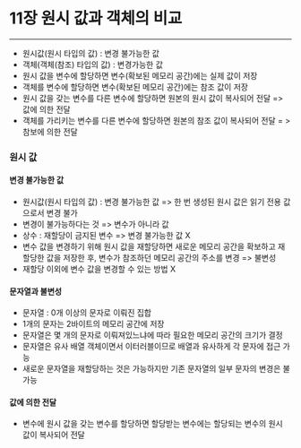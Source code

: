 # 11장 원시 값과 객체의 비교

---

* 원시값(원시 타입의 값) : 변경 불가능한 값
* 객체(객체(참조) 타입의 값) : 변경가능한 값
* 원시 값을 변수에 할당하면 변수(확보된 메모리 공간)에는 실제 값이 저장
* 객체를 변수에 할당하면 변수(확보된 메모리 공간)에는 참조 값이 저장
* 원시 값을 갖는 변수를 다른 변수에 할당하면 원본의 원시 값이 복사되어 전달 => 값에 의한 전달
* 객체를 가리키는 변수를 다른 변수에 할당하면 원본의 참조 값이 복사되어 전달 = > 참보에 의한 전달

### 원시 값

#### 변경 불가능한 값

* 원시값(원시 타입의 값) : 변경 불가능한 값 => 한 번 생성된 원시 값은 읽기 전용 값으로서 변경 불가
* 변경이 불가능하다는 것 => 변수가 아니라 값
* 상수 : 재할당이 금지된 변수 => 변경 불가능한 값 X
* 변수 값을 변경하기 위해 원시 값을 재할당하면 새로운 메모리 공간을 확보하고 재할당한 값을 저장한 후, 변수가 참조하던 메모리 공간의 주소를 변경 => 불변성
* 재할당 이외에 변수 값을 변경할 수 있는 방법 X

#### 문자열과 불변성

* 문자열 : 0개 이상의 문자로 이뤄진 집합
* 1개의 문자는 2바이트의 메모리 공간에 저장
* 문자열은 몇 개의 문자로 이뤄져있느냐에 따라 필요한 메모리 공간의 크기가 결정
* 문자열은 유사 배열 객체이면서 이터러블이므로 배열과 유사하게 각 문자에 접근 가능
* 새로운 문자열을 재할당하는 것은 가능하지만 기존 문자열의 일부 문자의 변경은 불가능

#### 값에 의한 전달

* 변수에 원시 값을 갖는 변수를 할당하면 할당받는 변수에는 할당되는 변수의 원시 값이 복사되어 전달
